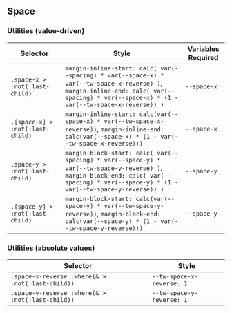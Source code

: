 ## Space

### Utilities (value-driven)

| Selector                         | Style                                                                                                                                                                                      | Variables Required |
| -------------------------------- | ------------------------------------------------------------------------------------------------------------------------------------------------------------------------------------------ | ------------------ |
| `.space-x > :not(:last-child)`   | `margin-inline-start: calc( var(--spacing) * var(--space-x) * var(--tw-space-x-reverse) )`, `margin-inline-end: calc( var(--spacing) * var(--space-x) * (1 - var(--tw-space-x-reverse)) )` | `--space-x`        |
| `.[space-x] > :not(:last-child)` | `margin-inline-start: calc(var(--space-x) * var(--tw-space-x-reverse))`, `margin-inline-end: calc(var(--space-x) * (1 - var(--tw-space-x-reverse)))`                                       | `--space-x`        |
| `.space-y > :not(:last-child)`   | `margin-block-start: calc( var(--spacing) * var(--space-y) * var(--tw-space-y-reverse) )`, `margin-block-end: calc( var(--spacing) * var(--space-y) * (1 - var(--tw-space-y-reverse)) )`   | `--space-y`        |
| `.[space-y] > :not(:last-child)` | `margin-block-start: calc(var(--space-y) * var(--tw-space-y-reverse))`, `margin-block-end: calc(var(--space-y) * (1 - var(--tw-space-y-reverse)))`                                         | `--space-y`        |

### Utilities (absolute values)

| Selector                                         | Style                     |
| ------------------------------------------------ | ------------------------- |
| `.space-x-reverse :where(& > :not(:last-child))` | `--tw-space-x-reverse: 1` |
| `.space-y-reverse :where(& > :not(:last-child))` | `--tw-space-y-reverse: 1` |
